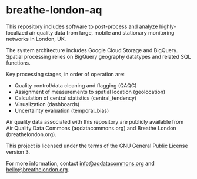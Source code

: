 # breathe-london-aq

This repository includes software to post-process and analyze highly-localized air quality data from large, mobile and stationary monitoring networks in London, UK.
  
The system architecture includes Google Cloud Storage and BigQuery. Spatial processing relies on BigQuery geography datatypes and related SQL functions.

Key processing stages, in order of operation are:  
- Quality control/data cleaning and flagging (QAQC)
- Assignment of measurements to spatial location (geolocation)
- Calculation of central statistics (central_tendency)
- Visualization (dashboards)
- Uncertainty evaluation (temporal_bias)

Air quality data associated with this repository are publicly available from Air Quality Data Commons (aqdatacommons.org) and Breathe London (breathelondon.org).

This project is licensed under the terms of the GNU General Public License version 3.  

For more information, contact info@aqdatacommons.org and hello@breathelondon.org.
